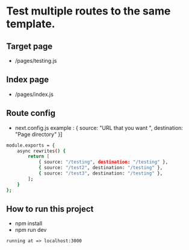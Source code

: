 # Test multiple routes to the same template.
## Target page
- /pages/testing.js

## Index page
- /pages/index.js

## Route config 
- next.config.js
example : { source: "URL that you want ", destination: "Page directory" }]
```sh
module.exports = {
    async rewrites() {
        return [
            { source: "/testing", destination: "/testing" },
            { source: "/test2", destination: "/testing" },
            { source: "/test3", destination: "/testing" },
        ];
    }
};
```

## How to run this project 
- npm install 
- npm run dev

```
running at => localhost:3000
```
